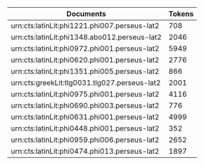 | Documents                                                        | Tokens     |
| --                                                               | --         |
| urn:cts:latinLit:phi1221.phi007.perseus-lat2                     | 708        |
| urn:cts:latinLit:phi1348.abo012.perseus-lat2                     | 2046       |
| urn:cts:latinLit:phi0972.phi001.perseus-lat2                     | 5949       |
| urn:cts:latinLit:phi0620.phi001.perseus-lat2                     | 2776       |
| urn:cts:latinLit:phi1351.phi005.perseus-lat2                     | 866        |
| urn:cts:greekLit:tlg0031.tlg027.perseus-lat2                     | 2001       |
| urn:cts:latinLit:phi0975.phi001.perseus-lat2                     | 4116       |
| urn:cts:latinLit:phi0690.phi003.perseus-lat2                     | 776        |
| urn:cts:latinLit:phi0631.phi001.perseus-lat2                     | 4999       |
| urn:cts:latinLit:phi0448.phi001.perseus-lat2                     | 352        |
| urn:cts:latinLit:phi0959.phi006.perseus-lat2                     | 2652       |
| urn:cts:latinLit:phi0474.phi013.perseus-lat2                     | 1897       |
